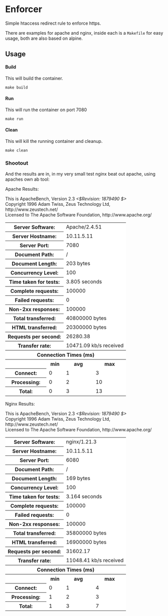 # Enforcer

Simple htaccess redirect rule to enforce https.

There are examples for apache and nginx, inside each is a `Makefile` for easy usage, both are also based on alpine.

## Usage

#### Build

This will build the container.

`make build`

#### Run

This will run the container on port 7080

`make run`

#### Clean
 
This will kill the running container and cleanup.

`make clean`


### Shootout

And the results are in, in my very small test nginx beat out apache, using apaches own ab tool:


Apache Results:

<p>
This is ApacheBench, Version 2.3 <i>&lt;$Revision: 1879490 $&gt;</i><br>
Copyright 1996 Adam Twiss, Zeus Technology Ltd, http://www.zeustech.net/<br>
Licensed to The Apache Software Foundation, http://www.apache.org/<br>
</p>

<table >
<tr ><th colspan=2 bgcolor=white>Server Software:</th><td colspan=2 bgcolor=white>Apache/2.4.51</td></tr>
<tr ><th colspan=2 bgcolor=white>Server Hostname:</th><td colspan=2 bgcolor=white>10.11.5.11</td></tr>
<tr ><th colspan=2 bgcolor=white>Server Port:</th><td colspan=2 bgcolor=white>7080</td></tr>
<tr ><th colspan=2 bgcolor=white>Document Path:</th><td colspan=2 bgcolor=white>/</td></tr>
<tr ><th colspan=2 bgcolor=white>Document Length:</th><td colspan=2 bgcolor=white>203 bytes</td></tr>
<tr ><th colspan=2 bgcolor=white>Concurrency Level:</th><td colspan=2 bgcolor=white>100</td></tr>
<tr ><th colspan=2 bgcolor=white>Time taken for tests:</th><td colspan=2 bgcolor=white>3.805 seconds</td></tr>
<tr ><th colspan=2 bgcolor=white>Complete requests:</th><td colspan=2 bgcolor=white>100000</td></tr>
<tr ><th colspan=2 bgcolor=white>Failed requests:</th><td colspan=2 bgcolor=white>0</td></tr>
<tr ><th colspan=2 bgcolor=white>Non-2xx responses:</th><td colspan=2 bgcolor=white>100000</td></tr>
<tr ><th colspan=2 bgcolor=white>Total transferred:</th><td colspan=2 bgcolor=white>40800000 bytes</td></tr>
<tr ><th colspan=2 bgcolor=white>HTML transferred:</th><td colspan=2 bgcolor=white>20300000 bytes</td></tr>
<tr ><th colspan=2 bgcolor=white>Requests per second:</th><td colspan=2 bgcolor=white>26280.38</td></tr>
<tr ><th colspan=2 bgcolor=white>Transfer rate:</th><td colspan=2 bgcolor=white>10471.09 kb/s received</td></tr>
<tr ><th bgcolor=white colspan=4>Connection Times (ms)</th></tr>
<tr ><th bgcolor=white>&nbsp;</th> <th bgcolor=white>min</th>   <th bgcolor=white>avg</th>   <th bgcolor=white>max</th></tr>
<tr ><th bgcolor=white>Connect:</th><td bgcolor=white>    0</td><td bgcolor=white>    1</td><td bgcolor=white>    3</td></tr>
<tr ><th bgcolor=white>Processing:</th><td bgcolor=white>    0</td><td bgcolor=white>    2</td><td bgcolor=white>   10</td></tr>
<tr ><th bgcolor=white>Total:</th><td bgcolor=white>    0</td><td bgcolor=white>    3</td><td bgcolor=white>   13</td></tr>
</table>


Nginx Results:

<p>
 This is ApacheBench, Version 2.3 <i>&lt;$Revision: 1879490 $&gt;</i><br>
 Copyright 1996 Adam Twiss, Zeus Technology Ltd, http://www.zeustech.net/<br>
 Licensed to The Apache Software Foundation, http://www.apache.org/<br>
</p>

<table >
<tr ><th colspan=2 bgcolor=white>Server Software:</th><td colspan=2 bgcolor=white>nginx/1.21.3</td></tr>
<tr ><th colspan=2 bgcolor=white>Server Hostname:</th><td colspan=2 bgcolor=white>10.11.5.11</td></tr>
<tr ><th colspan=2 bgcolor=white>Server Port:</th><td colspan=2 bgcolor=white>6080</td></tr>
<tr ><th colspan=2 bgcolor=white>Document Path:</th><td colspan=2 bgcolor=white>/</td></tr>
<tr ><th colspan=2 bgcolor=white>Document Length:</th><td colspan=2 bgcolor=white>169 bytes</td></tr>
<tr ><th colspan=2 bgcolor=white>Concurrency Level:</th><td colspan=2 bgcolor=white>100</td></tr>
<tr ><th colspan=2 bgcolor=white>Time taken for tests:</th><td colspan=2 bgcolor=white>3.164 seconds</td></tr>
<tr ><th colspan=2 bgcolor=white>Complete requests:</th><td colspan=2 bgcolor=white>100000</td></tr>
<tr ><th colspan=2 bgcolor=white>Failed requests:</th><td colspan=2 bgcolor=white>0</td></tr>
<tr ><th colspan=2 bgcolor=white>Non-2xx responses:</th><td colspan=2 bgcolor=white>100000</td></tr>
<tr ><th colspan=2 bgcolor=white>Total transferred:</th><td colspan=2 bgcolor=white>35800000 bytes</td></tr>
<tr ><th colspan=2 bgcolor=white>HTML transferred:</th><td colspan=2 bgcolor=white>16900000 bytes</td></tr>
<tr ><th colspan=2 bgcolor=white>Requests per second:</th><td colspan=2 bgcolor=white>31602.17</td></tr>
<tr ><th colspan=2 bgcolor=white>Transfer rate:</th><td colspan=2 bgcolor=white>11048.41 kb/s received</td></tr>
<tr ><th bgcolor=white colspan=4>Connection Times (ms)</th></tr>
<tr ><th bgcolor=white>&nbsp;</th> <th bgcolor=white>min</th>   <th bgcolor=white>avg</th>   <th bgcolor=white>max</th></tr>
<tr ><th bgcolor=white>Connect:</th><td bgcolor=white>    0</td><td bgcolor=white>    1</td><td bgcolor=white>    4</td></tr>
<tr ><th bgcolor=white>Processing:</th><td bgcolor=white>    1</td><td bgcolor=white>    2</td><td bgcolor=white>    3</td></tr>
<tr ><th bgcolor=white>Total:</th><td bgcolor=white>    1</td><td bgcolor=white>    3</td><td bgcolor=white>    7</td></tr>
</table>
